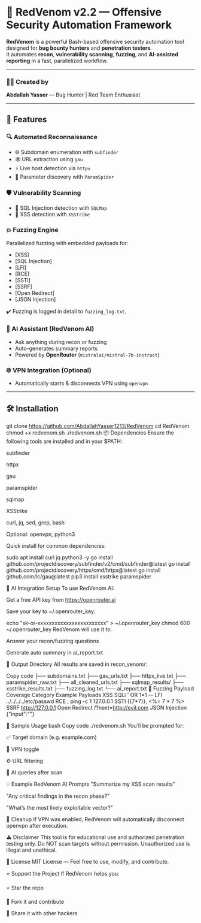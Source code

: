 # 🐍 RedVenom v2.2 — Offensive Security Automation Framework

**RedVenom** is a powerful Bash-based offensive security automation tool designed for **bug bounty hunters** and **penetration testers**.  
It automates **recon**, **vulnerability scanning**, **fuzzing**, and **AI-assisted reporting** in a fast, parallelized workflow.

---

### 👨‍💻 Created by
**Abdallah Yasser** — Bug Hunter | Red Team Enthusiast

---

## 🚀 Features

### 🔍 Automated Reconnaissance
- 🌐 Subdomain enumeration with `subfinder`
- 🕸️ URL extraction using `gau`
- ⚡ Live host detection via `httpx`
- 🎯 Parameter discovery with `ParamSpider`

### 🛡️ Vulnerability Scanning
- 💉 SQL Injection detection with `SQLMap`
- 🧪 XSS detection with `XSStrike`

### 💥 Fuzzing Engine
Parallelized fuzzing with embedded payloads for:
- [XSS]
- [SQL Injection]
- [LFI]
- [RCE]
- [SSTI]
- [SSRF]
- [Open Redirect]
- [JSON Injection]

✔️ Fuzzing is logged in detail to `fuzzing_log.txt`.

### 🤖 AI Assistant (RedVenom AI)
- Ask anything during recon or fuzzing
- Auto-generates summary reports
- Powered by **OpenRouter** (`mistralai/mistral-7b-instruct`)

### 🌐 VPN Integration (Optional)
- Automatically starts & disconnects VPN using `openvpn`

---

## 🛠️ Installation

git clone https://github.com/AbdallahYasser1213/RedVenom
cd RedVenom
chmod +x redvenom.sh
./redvenom.sh
📦 Dependencies
Ensure the following tools are installed and in your $PATH:

subfinder

httpx

gau

paramspider

sqlmap

XSStrike

curl, jq, sed, grep, bash

Optional: openvpn, python3

Quick install for common dependencies:

sudo apt install curl jq python3 -y
go install github.com/projectdiscovery/subfinder/v2/cmd/subfinder@latest
go install github.com/projectdiscovery/httpx/cmd/httpx@latest
go install github.com/lc/gau@latest
pip3 install xsstrike paramspider

🤖 AI Integration Setup
To use RedVenom AI:

Get a free API key from https://openrouter.ai

Save your key to ~/.openrouter_key:


echo "sk-or-xxxxxxxxxxxxxxxxxxxxxxxx" > ~/.openrouter_key
chmod 600 ~/.openrouter_key
RedVenom will use it to:

Answer your recon/fuzzing questions

Generate auto summary in ai_report.txt

📁 Output Directory
All results are saved in recon_venom/:

Copy code
├── subdomains.txt
├── gau_urls.txt
├── httpx_live.txt
├── paramspider_raw.txt
├── all_cleaned_urls.txt
├── sqlmap_results/
├── xsstrike_results.txt
├── fuzzing_log.txt
└── ai_report.txt
🧠 Fuzzing Payload Coverage
Category	Example Payloads
XSS	<script>alert(1)</script>
SQLi	' OR 1=1 --
LFI	../../../../etc/passwd
RCE	; ping -c 1 127.0.0.1
SSTI	{{7*7}}, <%= 7 * 7 %>
SSRF	http://127.0.0.1
Open Redirect	/?next=http://evil.com
JSON Injection	{"input":"<script>alert(1)</script>"}

🧪 Sample Usage
bash
Copy code
./redvenom.sh
You’ll be prompted for:

✅ Target domain (e.g. example.com)

🔐 VPN toggle

⚙️ URL filtering

🤖 AI queries after scan

💡 Example RedVenom AI Prompts
"Summarize my XSS scan results"

"Any critical findings in the recon phase?"

"What’s the most likely exploitable vector?"

🧼 Cleanup
If VPN was enabled, RedVenom will automatically disconnect openvpn after execution.

⚠️ Disclaimer
This tool is for educational use and authorized penetration testing only.
Do NOT scan targets without permission. Unauthorized use is illegal and unethical.

📃 License
MIT License — Feel free to use, modify, and contribute.

⭐ Support the Project
If RedVenom helps you:

⭐ Star the repo

🍴 Fork it and contribute

💬 Share it with other hackers
